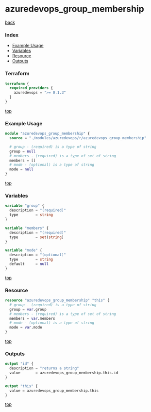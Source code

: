 # azuredevops_group_membership

[back](../azuredevops.md)

### Index

- [Example Usage](#example-usage)
- [Variables](#variables)
- [Resource](#resource)
- [Outputs](#outputs)

### Terraform

```terraform
terraform {
  required_providers {
    azuredevops = ">= 0.1.3"
  }
}
```

[top](#index)

### Example Usage

```terraform
module "azuredevops_group_membership" {
  source = "./modules/azuredevops/r/azuredevops_group_membership"

  # group - (required) is a type of string
  group = null
  # members - (required) is a type of set of string
  members = []
  # mode - (optional) is a type of string
  mode = null
}
```

[top](#index)

### Variables

```terraform
variable "group" {
  description = "(required)"
  type        = string
}

variable "members" {
  description = "(required)"
  type        = set(string)
}

variable "mode" {
  description = "(optional)"
  type        = string
  default     = null
}
```

[top](#index)

### Resource

```terraform
resource "azuredevops_group_membership" "this" {
  # group - (required) is a type of string
  group = var.group
  # members - (required) is a type of set of string
  members = var.members
  # mode - (optional) is a type of string
  mode = var.mode
}
```

[top](#index)

### Outputs

```terraform
output "id" {
  description = "returns a string"
  value       = azuredevops_group_membership.this.id
}

output "this" {
  value = azuredevops_group_membership.this
}
```

[top](#index)